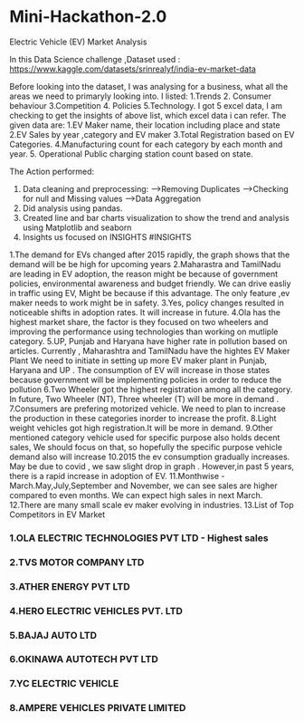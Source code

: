 # Mini-Hackathon-2.0
Electric Vehicle (EV) Market Analysis

In this Data Science challenge ,Dataset used : https://www.kaggle.com/datasets/srinrealyf/india-ev-market-data  

Before looking into the dataset, I was analysing for a business, what all the areas we need to primaryly looking into. I listed: 1.Trends 2. Consumer behaviour 3.Competition 4. Policies 5.Technology.
I got 5 excel data, I am checking to get the insights of above list, which excel data i can refer. 
The given data are:
1.EV Maker name, their location including place and state
2.EV Sales by year ,category and EV maker
3.Total Registration based on EV Categories.
4.Manufacturing count for each category by each month and year.
5. Operational Public charging station count based on state.

The Action performed:
1. Data cleaning and preprocessing:
   -->Removing Duplicates
   -->Checking for null and Missing values
   -->Data Aggregation
2. Did analysis using pandas.
3. Created line and bar charts visualization to show the trend and analysis using Matplotlib and seaborn
4. Insights us focused on
   INSIGHTS
#INSIGHTS


1.The demand for EVs changed after 2015 rapidly, the graph shows that the demand will be be high for upcoming years
2.Maharastra and TamilNadu are leading in EV adoption, the reason might be because of government policies, environmental awareness and budget friendly. We can drive easliy in traffic using EV, Might be because if this advantage. The only feature ,ev maker needs to work might be in safety.
3.Yes, policy changes resulted in noticeable shifts in adoption rates. It will increase in future.
4.Ola has the highest market share, the factor is they focused on two wheelers and improving the performance using technologies than working on mutliple category.
5.UP, Punjab and Haryana have higher rate in pollution based on articles.
Currently , Maharashtra and TamilNadu have the hightes EV Maker Plant
We need to initiate in setting up more EV maker plant in Punjab, Haryana and UP . The consumption of EV will increase in those states because government will be implementing policies in order to reduce the pollution
6.Two Wheeler got the highest registration among all the category. In future, Two Wheeler (NT), Three wheeler (T) will be more in demand .
7.Consumers are prefering motorized vehicle. We need to plan to increase the production in these categories inorder to increase the profit. 
8.Light weight vehicles got high registration.It will be more in demand.
9.Other mentioned category vehicle used for specific purpose also holds decent sales, We should focus on that, so hopefully the specific purpose vehicle demand also will increase
10.2015 the ev consumption gradually increases. May be due to covid , we saw slight drop in graph . However,in past 5 years, there is a rapid increase in adoption of EV.
11.Monthwise - March.May,July,September and November, we can see sales are higher compared to even months. We can expect high sales in next March.
12.There are many small scale ev maker evolving in industries.
13.List of Top Competitors in EV Market
### 1.OLA ELECTRIC TECHNOLOGIES PVT LTD - Highest sales

### 2.TVS MOTOR COMPANY LTD 

### 3.ATHER ENERGY PVT LTD 

### 4.HERO ELECTRIC VEHICLES PVT. LTD 

### 5.BAJAJ AUTO LTD 

### 6.OKINAWA AUTOTECH PVT LTD 

### 7.YC ELECTRIC VEHICLE 

### 8.AMPERE VEHICLES PRIVATE LIMITED
